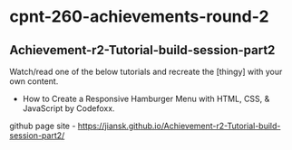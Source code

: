 # cpnt-260-achievements-round-2
## Achievement-r2-Tutorial-build-session-part2
Watch/read one of the below tutorials and recreate the [thingy] with your own content.
- How to Create a Responsive Hamburger Menu with HTML, CSS, & JavaScript by Codefoxx.

github page site - https://jiansk.github.io/Achievement-r2-Tutorial-build-session-part2/
